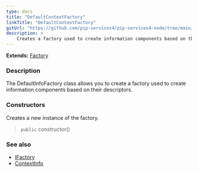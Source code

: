```yaml
---
type: docs
title: "DefaultContextFactory"
linkTitle: "DefaultContextFactory"
gitUrl: "https://github.com/pip-services4/pip-services4-node/tree/main/pip-services4-components-node"
description: >
    Creates a factory used to create information components based on their descriptors.
---
```


**Extends:** [Factory](../../build/factory)

### Description

The DefaultInfoFactory class allows you to create a factory used to create information components based on their descriptors.

### Constructors
Creates a new instance of the factory.

> `public` constructor()
 
### See also 

- [IFactory](../../build/ifactory)
- [ContextInfo](../../info/context_info)
